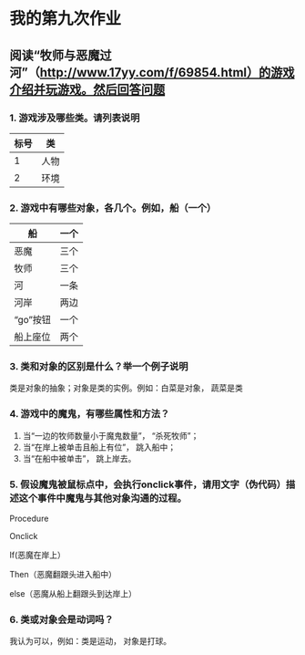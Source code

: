# 我的第九次作业

## 阅读“牧师与恶魔过河”（http://www.17yy.com/f/69854.html）的游戏介绍并玩游戏。然后回答问题

### 1. 游戏涉及哪些类。请列表说明

| 标号 | 类 |
| - | - |
| 1 | 人物 |
| 2 | 环境 |

### 2. 游戏中有哪些对象，各几个。例如，船（一个）

| 船 | 一个 |
| - | - |
| 恶魔 | 三个 |
| 牧师 | 三个 |
| 河 | 一条 |
| 河岸 | 两边 |
| “go”按钮 | 一个 |
| 船上座位 | 两个 |

### 3. 类和对象的区别是什么？举一个例子说明

类是对象的抽象；对象是类的实例。例如：白菜是对象， 蔬菜是类

### 4. 游戏中的魔鬼，有哪些属性和方法？

1. 当“一边的牧师数量小于魔鬼数量”， “杀死牧师”；
2. 当“在岸上被单击且船上有位”， 跳入船中；
3. 当“在船中被单击”， 跳上岸去。

### 5. 假设魔鬼被鼠标点中，会执行onclick事件，请用文字（伪代码）描述这个事件中魔鬼与其他对象沟通的过程。

Procedure

Onclick

If(恶魔在岸上）

Then（恶魔翻跟头进入船中）

else（恶魔从船上翻跟头到达岸上）

### 6. 类或对象会是动词吗？

我认为可以，例如：类是运动， 对象是打球。

![]()